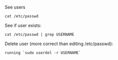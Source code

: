 
See users
```
cat /etc/passwd
```

See if user exists:
```
cat /etc/passwd | grep USERNAME
```

Delete user (more correct than editing /etc/passwd):
```
running `sudo userdel -r USERNAME`
```

